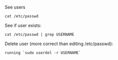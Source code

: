 
See users
```
cat /etc/passwd
```

See if user exists:
```
cat /etc/passwd | grep USERNAME
```

Delete user (more correct than editing /etc/passwd):
```
running `sudo userdel -r USERNAME`
```

